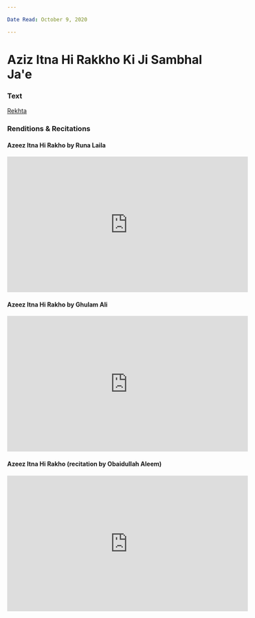 ```yaml
---

Date Read: October 9, 2020

---
```


# Aziz Itna Hi Rakkho Ki Ji Sambhal Ja'e

### Text
[Rekhta](https://www.rekhta.org/ghazals/aziiz-itnaa-hii-rakkho-ki-jii-sambhal-jaae-obaidullah-aleem-ghazals?)

### Renditions & Recitations

#### Azeez Itna Hi Rakho by Runa Laila

<iframe width="560" height="315" src="https://www.youtube.com/embed/S0umutmEOwo" title="YouTube video player" frameborder="0" allow="accelerometer; autoplay; clipboard-write; encrypted-media; gyroscope; picture-in-picture" allowfullscreen></iframe>

#### Azeez Itna Hi Rakho by Ghulam Ali

<iframe width="560" height="315" src="https://www.youtube.com/embed/u8tsWji86TY" title="YouTube video player" frameborder="0" allow="accelerometer; autoplay; clipboard-write; encrypted-media; gyroscope; picture-in-picture" allowfullscreen></iframe>

#### Azeez Itna Hi Rakho (recitation by Obaidullah Aleem)

<iframe width="560" height="315" src="https://www.youtube.com/embed/One-z5y3gUc" title="YouTube video player" frameborder="0" allow="accelerometer; autoplay; clipboard-write; encrypted-media; gyroscope; picture-in-picture" allowfullscreen></iframe>

